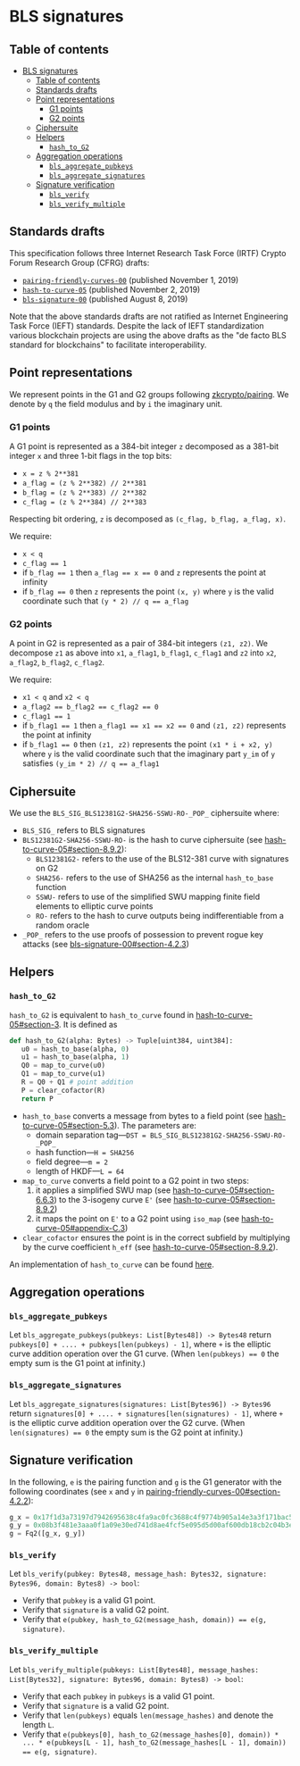 # BLS signatures

## Table of contents
<!-- TOC -->

- [BLS signatures](#bls-signatures)
    - [Table of contents](#table-of-contents)
    - [Standards drafts](#standards-drafts)
    - [Point representations](#point-representations)
        - [G1 points](#g1-points)
        - [G2 points](#g2-points)
    - [Ciphersuite](#ciphersuite)
    - [Helpers](#helpers)
        - [`hash_to_G2`](#hash_to_g2)
    - [Aggregation operations](#aggregation-operations)
        - [`bls_aggregate_pubkeys`](#bls_aggregate_pubkeys)
        - [`bls_aggregate_signatures`](#bls_aggregate_signatures)
    - [Signature verification](#signature-verification)
        - [`bls_verify`](#bls_verify)
        - [`bls_verify_multiple`](#bls_verify_multiple)

<!-- /TOC -->

## Standards drafts

This specification follows three Internet Research Task Force (IRTF) Crypto Forum Research Group (CFRG) drafts:

* [`pairing-friendly-curves-00`](https://tools.ietf.org/html/draft-irtf-cfrg-pairing-friendly-curves-00) (published November 1, 2019)
* [`hash-to-curve-05`](https://tools.ietf.org/html/draft-irtf-cfrg-hash-to-curve-05) (published November 2, 2019)
* [`bls-signature-00`](https://tools.ietf.org/html/draft-irtf-cfrg-bls-signature-00) (published August 8, 2019)

Note that the above standards drafts are not ratified as Internet Engineering Task Force (IEFT) standards. Despite the lack of  IEFT standardization various blockchain projects are using the above drafts as the "de facto BLS standard for blockchains" to facilitate interoperability.

## Point representations

We represent points in the G1 and G2 groups following [zkcrypto/pairing](https://github.com/zkcrypto/pairing/tree/master/src/bls12_381). We denote by `q` the field modulus and by `i` the imaginary unit.

### G1 points

A G1 point is represented as a 384-bit integer `z` decomposed as a 381-bit integer `x` and three 1-bit flags in the top bits:

* `x = z % 2**381`
* `a_flag = (z % 2**382) // 2**381`
* `b_flag = (z % 2**383) // 2**382`
* `c_flag = (z % 2**384) // 2**383`

Respecting bit ordering, `z` is decomposed as `(c_flag, b_flag, a_flag, x)`.

We require:

* `x < q`
* `c_flag == 1`
* if `b_flag == 1` then `a_flag == x == 0` and `z` represents the point at infinity
* if `b_flag == 0` then `z` represents the point `(x, y)` where `y` is the valid coordinate such that `(y * 2) // q == a_flag`

### G2 points

A point in G2 is represented as a pair of 384-bit integers `(z1, z2)`. We decompose `z1` as above into `x1`, `a_flag1`, `b_flag1`, `c_flag1` and `z2` into `x2`, `a_flag2`, `b_flag2`, `c_flag2`.

We require:

* `x1 < q` and `x2 < q`
* `a_flag2 == b_flag2 == c_flag2 == 0`
* `c_flag1 == 1`
* if `b_flag1 == 1` then `a_flag1 == x1 == x2 == 0` and `(z1, z2)` represents the point at infinity
* if `b_flag1 == 0` then `(z1, z2)` represents the point `(x1 * i + x2, y)` where `y` is the valid coordinate such that the imaginary part `y_im` of `y` satisfies `(y_im * 2) // q == a_flag1`

## Ciphersuite

We use the `BLS_SIG_BLS12381G2-SHA256-SSWU-RO-_POP_` ciphersuite where:

* `BLS_SIG_` refers to BLS signatures
* `BLS12381G2-SHA256-SSWU-RO-` is the hash to curve ciphersuite (see [hash-to-curve-05#section-8.9.2](https://tools.ietf.org/html/draft-irtf-cfrg-hash-to-curve-05#section-8.9.2)):
    * `BLS12381G2-` refers to the use of the BLS12-381 curve with signatures on G2
    * `SHA256-` refers to the use of SHA256 as the internal `hash_to_base` function
    * `SSWU-` refers to use of the simplified SWU mapping finite field elements to elliptic curve points
    * `RO-` refers to the hash to curve outputs being indifferentiable from a random oracle
* `_POP_` refers to the use proofs of possession to prevent rogue key attacks (see [bls-signature-00#section-4.2.3](https://tools.ietf.org/html/draft-irtf-cfrg-bls-signature-00#section-4.2.3))

## Helpers

### `hash_to_G2`

`hash_to_G2` is equivalent to `hash_to_curve` found in [hash-to-curve-05#section-3](https://tools.ietf.org/html/draft-irtf-cfrg-hash-to-curve-05#section-3). It is defined as

```python
def hash_to_G2(alpha: Bytes) -> Tuple[uint384, uint384]:
   u0 = hash_to_base(alpha, 0)
   u1 = hash_to_base(alpha, 1)
   Q0 = map_to_curve(u0)
   Q1 = map_to_curve(u1)
   R = Q0 + Q1 # point addition
   P = clear_cofactor(R)
   return P
 ```

* `hash_to_base` converts a message from bytes to a field point (see [hash-to-curve-05#section-5.3](https://tools.ietf.org/html/draft-irtf-cfrg-hash-to-curve-05#section-5.3)). The parameters are:
    * domain separation tag—`DST = BLS_SIG_BLS12381G2-SHA256-SSWU-RO-_POP_`
    * hash function—`H = SHA256`
    * field degree—`m = 2`
    * length of HKDF—`L = 64`
* `map_to_curve` converts a field point to a G2 point in two steps:
    1) it applies a simplified SWU map (see [hash-to-curve-05#section-6.6.3](https://tools.ietf.org/html/draft-irtf-cfrg-hash-to-curve-05#section-6.6.3)) to the 3-isogeny curve  `E'` (see [hash-to-curve-05#section-8.9.2](https://tools.ietf.org/html/draft-irtf-cfrg-hash-to-curve-05#section-8.9.2))
    2) it maps the point on `E'` to a G2 point using `iso_map` (see [hash-to-curve-05#appendix-C.3](https://tools.ietf.org/html/draft-irtf-cfrg-hash-to-curve-05#appendix-C.3))
* `clear_cofactor` ensures the point is in the correct subfield by multiplying by the curve coefficient `h_eff` (see [hash-to-curve-05#section-8.9.2](https://tools.ietf.org/html/draft-irtf-cfrg-hash-to-curve-05#section-8.9.2)).

An implementation of `hash_to_curve` can be found [here](https://github.com/kwantam/bls_sigs_ref/blob/93b58f3e9f9ef55085f9ad78c708fa5ad9b894df/python-impl/opt_swu_g2.py#L131).

## Aggregation operations

### `bls_aggregate_pubkeys`

Let `bls_aggregate_pubkeys(pubkeys: List[Bytes48]) -> Bytes48` return `pubkeys[0] + .... + pubkeys[len(pubkeys) - 1]`, where `+` is the elliptic curve addition operation over the G1 curve. (When `len(pubkeys) == 0` the empty sum is the G1 point at infinity.)

### `bls_aggregate_signatures`

Let `bls_aggregate_signatures(signatures: List[Bytes96]) -> Bytes96` return `signatures[0] + .... + signatures[len(signatures) - 1]`, where `+` is the elliptic curve addition operation over the G2 curve. (When `len(signatures) == 0` the empty sum is the G2 point at infinity.)

## Signature verification

In the following, `e` is the pairing function and `g` is the G1 generator with the following coordinates (see `x` and `y` in [pairing-friendly-curves-00#section-4.2.2](https://tools.ietf.org/html/draft-irtf-cfrg-pairing-friendly-curves-00#section-4.2.2)):

```python
g_x = 0x17f1d3a73197d7942695638c4fa9ac0fc3688c4f9774b905a14e3a3f171bac586c55e83ff97a1aeffb3af00adb22c6bb
g_y = 0x08b3f481e3aaa0f1a09e30ed741d8ae4fcf5e095d5d00af600db18cb2c04b3edd03cc744a2888ae40caa232946c5e7e1
g = Fq2([g_x, g_y])
```

### `bls_verify`

Let `bls_verify(pubkey: Bytes48, message_hash: Bytes32, signature: Bytes96, domain: Bytes8) -> bool`:

* Verify that `pubkey` is a valid G1 point.
* Verify that `signature` is a valid G2 point.
* Verify that `e(pubkey, hash_to_G2(message_hash, domain)) == e(g, signature)`.

### `bls_verify_multiple`

Let `bls_verify_multiple(pubkeys: List[Bytes48], message_hashes: List[Bytes32], signature: Bytes96, domain: Bytes8) -> bool`:

* Verify that each `pubkey` in `pubkeys` is a valid G1 point.
* Verify that `signature` is a valid G2 point.
* Verify that `len(pubkeys)` equals `len(message_hashes)` and denote the length `L`.
* Verify that `e(pubkeys[0], hash_to_G2(message_hashes[0], domain)) * ... * e(pubkeys[L - 1], hash_to_G2(message_hashes[L - 1], domain)) == e(g, signature)`.

